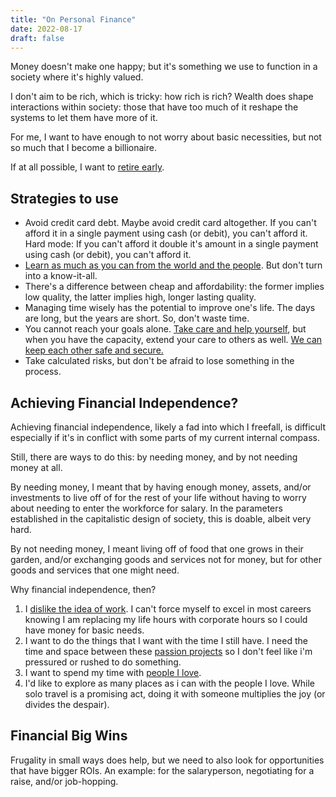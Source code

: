 ```yaml
---
title: "On Personal Finance"
date: 2022-08-17
draft: false
---
```


Money doesn't make one happy;
but it's something we use to function
in a society where it's highly valued.

I don't aim to be rich, which is tricky: how rich is rich?
Wealth does shape interactions within society:
those that have too much of it reshape the systems to let them have more of it.

For me, I want to have enough to not worry about basic necessities,
but not so much that I become a billionaire.

If at all possible,
I want to [retire early](/simple-living).

## Strategies to use

- Avoid credit card debt.
Maybe avoid credit card altogether.
If you can't afford it in a single payment using cash (or debit),
you can't afford it.
Hard mode: If you can't afford it double it's amount in a single payment using
cash (or debit),
you can't afford it.
- [Learn as much as you can from the world and the people](/being-critical).
But don't turn into a know-it-all.
- There's a difference between cheap and affordability:
the former implies low quality,
the latter implies high, longer lasting quality.
- Managing time wisely has the potential to improve one's life.
The days are long,
but the years are short.
So, don't waste time.
- You cannot reach your goals alone.
[Take care and help yourself](/health),
but when you have the capacity,
extend your care to others as well.
[We can keep each other safe and secure.](/mutual-aid)
- Take calculated risks,
but don't be afraid to lose something in the process.

## Achieving Financial Independence?

Achieving financial independence, likely a fad into which I
freefall, is difficult especially if it's in
conflict with some parts of my current internal compass.

Still, there are ways to do this: by needing money, and by not needing
money at all.

By needing money, I meant that by having enough money, assets, and/or
investments to live off of for the rest of your life without having to
worry about needing to enter the workforce for salary. In the parameters
established in the capitalistic design of society, this is doable,
albeit very hard.

By not needing money, I meant living off of food that one grows in their
garden, and/or exchanging goods and services not for money, but for
other goods and services that one might need.

Why financial independence, then?

1. I [dislike the idea of work](/anti-work). I can't force myself to
   excel in most careers knowing I am replacing my life hours with
   corporate hours so I could have money for basic needs.
2. I want to do the things that I want with the time I still have. I need the time and space between these [passion projects](/di-why) so I
   don't feel like i'm pressured or rushed to do something.
3. I want to spend my time with [people I love](/friendship).
4. I'd like to explore as many places as i can with the people I love.
   While solo travel is a promising act, doing it with someone
   multiplies the joy (or divides the despair).

## Financial Big Wins

Frugality in small ways does help, but we need to also look for
opportunities that have bigger ROIs. An example: for the salaryperson,
negotiating for a raise, and/or job-hopping.
